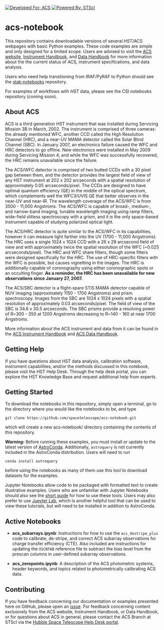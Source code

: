 [![Developed For: ACS](https://img.shields.io/badge/developed%20for-ACS-orange.svg?style=flat)](http://www.stsci.edu/hst/acs) [![Powered By: STScI](https://img.shields.io/badge/powered%20by-STScI-blue.svg?colorA=707170&colorB=3e8ddd&style=flat)](http://www.stsci.edu/)

# acs-notebook

This repository contains downloadable versions of several *HST*/ACS webpages with basic Python examples. These code examples are simple and only designed for a limited scope. Users are advised to visit the [ACS website](http://www.stsci.edu/hst/acs), [Instrument Handbook](http://www.stsci.edu/hst/acs/documents/handbooks/current/cover.html), and [Data Handbook](http://www.stsci.edu/hst/acs/documents/handbooks/currentDHB/acs_cover.html) for more information about the the current status of ACS, instrument specifications, and data analysis.

Users who need help transitioning from IRAF/PyRAF to Python should see the [stak-notebooks](https://github.com/spacetelescope/stak-notebooks) repository. 

For examples of workflows with *HST* data, please see the CSI notebooks repository (coming soon).

## About ACS

ACS is a third generation HST instrument that was installed during Servicing Mission 3B in March, 2002. The instrument is comprised of three cameras: the already mentioned WFC, another CCD called the High Resolution Channel (HRC), and a near-UV MAMA detector called the Solar Blind Channel (SBC). In January 2007, an electronics failure caused the WFC and HRC detectors to go offline. New electronics were installed in May 2009 during Servicing Mission 4, and while the WFC was successfully recovered, the HRC remains unavailable since the failure.

The ACS/WFC detector is comprised of two butted CCDs with a 30 pixel gap between them, and the detector provides the largest field of view of any HST instrument at 202 x 202 arcseconds with a spatial resolution of approximately 0.05 arcseconds/pixel. The CCDs are designed to have optimal quantum efficiency (QE) in the middle of the optical spectrum, which complements well the WFC3/UVIS QE that better observes in the near-UV and near-IR. The wavelength coverage of the ACS/WFC is from 3500 - 11,000 Angstroms. The ACS/WFC is capable of broad-, medium-, and narrow-band imaging, tunable wavelength imaging using ramp filters, wide-field slitless spectroscopy with a grism, and it is the only space-based instrument capable of studying polarized optical light.

The ACS/HRC detector is quite similar to the ACS/WFC in its capabilities, however it can measure light farther into the UV (1700 - 11,000 Angstroms). The HRC uses a single 1024 x 1024 CCD with a 26 x 29 arcsecond field of view and with approximately twice the spatial resolution of the WFC (~0.025 arcseconds/pixel). The HRC and WFC share filters, though some filters were designed specifically for the HRC. The use of HRC-specific filters with the WFC is possible, but causes vignetting in the images. The HRC is additionally capable of coronography using either coronographic spots or an occulting finger. **As a reminder, the HRC has been unavailable for new observations since January 27, 2007.**

The ACS/SBC detector is a flight-spare STIS MAMA detector capable of NUV imaging (approximately 1150 - 1700 Angstroms) and prism spectroscopy. Images from the SBC are 1024 x 1024 pixels with a spatial resolution of approximately 0.03 arcseconds/pixel. The field of view of the SBC is 34.6 x 30.5 arcseconds. The SBC prisms provide a resolving power of R~300 - 350 at 1200 Angstroms decreasing to R~140 - 160 at near 1700 Angstroms.

More information about the ACS instrument and data from it can be found in the [ACS Instrument Handbook](http://www.stsci.edu/hst/acs/documents/handbooks/current/cover.html) and [ACS Data Handbook](http://www.stsci.edu/hst/acs/documents/handbooks/currentDHB/acs_cover.html).

## Getting Help

If you have questions about HST data analysis, calibration software, instrument capabilities, and/or the methods discussed in this notebook, please visit the HST Help Desk. Through the help desk portal, you can explore the HST Knowledge Base and request additional help from experts.

## Getting Started

To download the notebooks in this repository, simply open a terminal, go to the directory where you would like the notebooks to be, and type
```
git clone https://github.com/spacetelescope/acs-notebook.git
```
which will create a new acs-notebook/ directory containing the contents of this repository.
 
___Warning:___ Before running these examples, you must install or update to the latest version of [AstroConda](https://astroconda.readthedocs.io/en/latest/). Additionally, `astroquery` is not currently included in the AstroConda distribution. Users will need to run
```
conda install astroquery
```
before using the notebooks as many of them use this tool to download datasets for the examples.

Jupyter Notebooks allow code to be packaged with formatted text to create illustrative examples. Users who are unfamiliar with Jupyter Notebooks should also see the [short guide](https://jupyter-notebook-beginner-guide.readthedocs.io/en/latest/) for how to use these tools. Users may also prefer to use [Jupyter Lab](http://jupyterlab.readthedocs.io/en/stable/), which is another helpful tool that can be used to view these tutorials, but will need to be installed in addition to AstroConda.

## Active Notebooks


* **acs_subarrays.ipynb**: Instructions for how to use the `acs_destripe_plus` code to calibrate, de-stripe, and correct ACS subarray observations for charge transfer efficiency (CTE). Also included are instructions for updating the `OSCNTAB` reference file to subtract the bias level from the prescan columns in user-defined subarray observations.


* **acs_zeropoints.ipynb**: A description of the ACS photometric systems, header keywords, and topics related to photometrically calibrating ACS data. 

## Contributing

If you have feedback concerning our documentation or examples presented here on GitHub, please open an [issue](https://github.com/spacetelescope/acs-notebook/issues). For feedback concerning content exclusively from the ACS website, Instrument Handbook, or Data Handbook, or for questions about ACS in general, please contact the ACS Branch at STScI via the [Hubble Space Telescope Help Desk portal](http://hsthelp.stsci.edu). 
